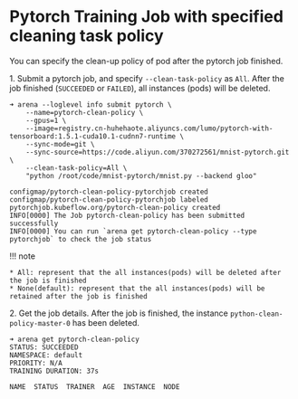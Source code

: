 # Pytorch Training Job with specified cleaning task policy

You can specify the clean-up policy of pod after the pytorch job finished.

1\. Submit a pytorch job, and specify ``--clean-task-policy`` as ``All``. After the job finished (``SUCCEEDED`` or ``FAILED``), all instances (pods) will be deleted.

	➜ arena --loglevel info submit pytorch \
		--name=pytorch-clean-policy \
		--gpus=1 \
		--image=registry.cn-huhehaote.aliyuncs.com/lumo/pytorch-with-tensorboard:1.5.1-cuda10.1-cudnn7-runtime \
		--sync-mode=git \
		--sync-source=https://code.aliyun.com/370272561/mnist-pytorch.git \
		--clean-task-policy=All \
		"python /root/code/mnist-pytorch/mnist.py --backend gloo"

	configmap/pytorch-clean-policy-pytorchjob created
	configmap/pytorch-clean-policy-pytorchjob labeled
	pytorchjob.kubeflow.org/pytorch-clean-policy created
	INFO[0000] The Job pytorch-clean-policy has been submitted successfully
	INFO[0000] You can run `arena get pytorch-clean-policy --type pytorchjob` to check the job status

!!! note

	* All: represent that the all instances(pods) will be deleted after the job is finished
	* None(default): represent that the all instances(pods) will be retained after the job is finished

2\. Get the job details. After the job is finished, the instance `python-clean-policy-master-0` has been deleted.

    ➜ arena get pytorch-clean-policy
    STATUS: SUCCEEDED
    NAMESPACE: default
    PRIORITY: N/A
    TRAINING DURATION: 37s
 
    NAME  STATUS  TRAINER  AGE  INSTANCE  NODE
